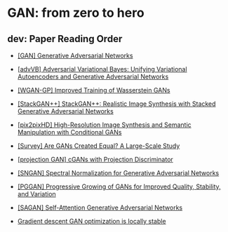# GAN: from zero to hero

## dev: Paper Reading Order

- [[GAN] Generative Adversarial Networks](https://arxiv.org/abs/1406.2661)
- [[advVB] Adversarial Variational Bayes: Unifying Variational Autoencoders and Generative Adversarial Networks](https://arxiv.org/abs/1701.04722)
- [[WGAN-GP] Improved Training of Wasserstein GANs](https://arxiv.org/abs/1704.00028)
- [[StackGAN++] StackGAN++: Realistic Image Synthesis with Stacked Generative Adversarial Networks](https://arxiv.org/abs/1710.10916)
- [[pix2pixHD] High-Resolution Image Synthesis and Semantic Manipulation with Conditional GANs](https://arxiv.org/abs/1711.11585)
- [[Survey] Are GANs Created Equal? A Large-Scale Study](https://arxiv.org/abs/1711.10337)
- [[projection GAN] cGANs with Projection Discriminator](https://arxiv.org/abs/1802.05637)
- [[SNGAN] Spectral Normalization for Generative Adversarial Networks](https://arxiv.org/abs/1802.05957)
- [[PGGAN] Progressive Growing of GANs for Improved Quality, Stability, and Variation](https://arxiv.org/abs/1710.10196)
- [[SAGAN] Self-Attention Generative Adversarial Networks](https://arxiv.org/abs/1805.08318)

- [Gradient descent GAN optimization is locally stable](https://arxiv.org/abs/1706.04156)
